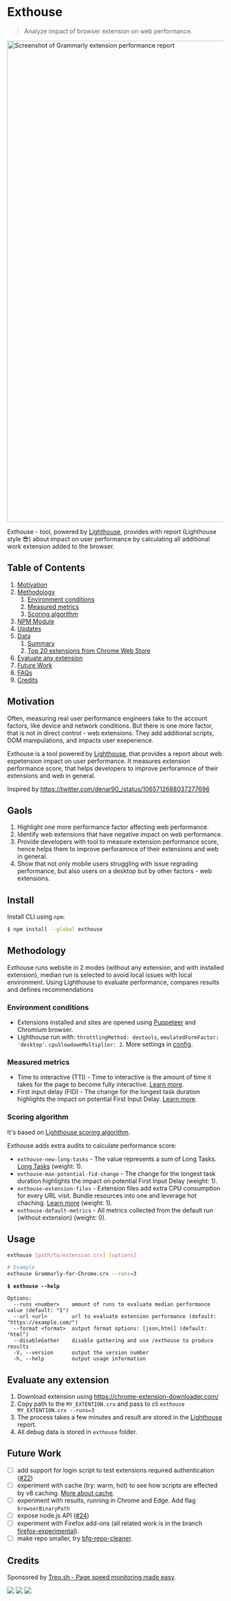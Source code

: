 # Exthouse

> Analyze impact of browser extension on web performance.

<img width="1116" alt="Screenshot of Grammarly extension performance report" src="https://user-images.githubusercontent.com/158189/59514028-5904e680-8ebc-11e9-9e3f-bb6c9f8b464e.png">

Exthouse - tool, powered by [Lighthouse](https://github.com/GoogleChrome/lighthouse), provides with report (Lighthouse style 😎) about impact on user performance by calculating all additional work extension added to the browser.

## Table of Contents

1.  [Motivation](#motivation)
1.  [Methodology](#methodology)
    1.  [Environment conditions](#environment-conditions)
    1.  [Measured metrics](#measured-metrics)
    1.  [Scoring algorithm](#scoring-algorithm)
1.  [NPM Module](#npm-module)
1.  [Updates](#updates)
1.  [Data](#data)
    1.  [Summary](#summary)
    1.  [Top 20 extensions from Chrome Web Store](#top-20-extensions-from-chrome-web-store)
1.  [Evaluate any extension](#evaluate-any-extension)
1.  [Future Work](#future-work)
1.  [FAQs](#faqs)
1.  [Credits](#credits)

## Motivation

Often, measuring real user performance engineers take to the account factors, like device and network conditions.
But there is one more factor, that is not in direct control - web extensions. They add additional scripts, DOM manipulations, and impacts user exeperience.

Exthouse is a tool powered by [Lighthouse](https://github.com/GoogleChrome/lighthouse), that provides a report about web expetension impact on user performance.
It measures extension performance score, that helps developers to improve perforamnce of their extensions and web in general.

Inspired by https://twitter.com/denar90_/status/1065712688037277696

## Gaols

1. Highlight one more performance factor affecting web performance.
2. Identify web extensions that have negative impact on web performance.
3. Provide developers with tool to measure extension performance score, hence helps them to improve perforamnce of their extensions and web in general.
4. Show that not only mobile users struggling with issue regrading performance, but also users on a desktop but by other factors - web extensions.

## Install

Install CLI using `npm`:

```bash
$ npm install --global exthouse
```

## Methodology

Exthouse runs website in 2 modes (without any extension, and with installed extension), median run is selected to avoid local issues with local environment.
Using Lighthouse to evaluate performance, compares results and defines recommendations

### Environment conditions

- Extensions installed and sites are opened using [Puppeteer](https://github.com/GoogleChrome/puppeteer) and Chromium browser.
- Lighthouse run with: `throttlingMethod: devtools`, `emulatedFormFactor: 'desktop'`. `cpuSlowdownMultiplier: 2`. More settings in [config](/src/utils/measure-chromium.js#L7).

### Measured metrics

- Time to interactive (TTI) - Time to interactive is the amount of time it takes for the page to become fully interactive. [Learn more](https://developers.google.com/web/tools/lighthouse/audits/time-to-interactive).
- First input delay (FID) - The change for the longest task duration highlights the impact on potential First Input Delay. [Learn more](https://developers.google.com/web/updates/2018/05/first-input-delay).

### Scoring algorithm

It's based on [Lighthouse scoring algorithm](https://github.com/GoogleChrome/lighthouse/blob/master/docs/scoring.md#how-are-the-scores-weighted).

Exthouse adds extra audits to calculate performance score:

- `exthouse-new-long-tasks` - The value represents a sum of Long Tasks. [Long Tasks](https://developer.mozilla.org/en-US/docs/Web/API/Long_Tasks_API) (weight: 1).
- `exthouse-max-potential-fid-change` - The change for the longest task duration highlights the impact on potential First Input Delay (weight: 1).
- `exthouse-extension-files` - Extension files add extra CPU consumption for every URL visit. Bundle resources into one and leverage hot chaching. [Learn more](https://v8.dev/blog/code-caching-for-devs) (weight: 1).
- `exthouse-default-metrics` - All metrics collected from the default run (without extension) (weight: 0).

## Usage

```bash
exthouse [path/to/extension.crx] [options]

# Example
exthouse Grammarly-for-Chrome.crx --runs=3
```

**`$ exthouse --help`**

```
Options:
  --runs <number>    amount of runs to evaluate median performance value (default: "1")
  --url <url>        url to evaluate extension performance (default: "https://example.com/")
  --format <format>  output format options: [json,html] (default: "html")
  --disableGather    disable gathering and use /exthouse to produce results
  -V, --version      output the version number
  -h, --help         output usage information
```

## Evaluate any extension

1. Download extension using https://chrome-extension-downloader.com/
2. Copy path to the `MY_EXTENTION.crx` and pass to cli `exthouse MY_EXTENTION.crx --runs=3`
3. The process takes a few minutes and result are stored in the [Lighthouse](https://github.com/GoogleChrome/lighthouse) report.
4. All debug data is stored in `exthouse` folder.

## Future Work

- [ ] add support for login script to test extensions required authentication ([#22](https://github.com/treosh/exthouse/issues/22))
- [ ] experiment with cache (try: warm, hot) to see how scripts are effected by v8 caching. [More about cache](https://v8.dev/blog/code-caching-for-devs).
- [ ] experiment with results, running in Chrome and Edge. Add flag `browserBinaryPath`
- [ ] expose node.js API ([#24](https://github.com/treosh/exthouse/issues/24))
- [ ] experiment with Firefox add-ons (all related work is in the branch [firefox-experimental](https://github.com/treosh/exthouse/tree/firefox-experimental)).
- [ ] make repo smaller, try [bfg-repo-cleaner](https://github.com/rtyley/bfg-repo-cleaner).

## Credits

Sponsored by [Treo.sh - Page speed monitoring made easy](https://treo.sh).

[![](https://travis-ci.org/treosh/exthouse.png)](https://travis-ci.org/treosh/exthouse)
[![](https://img.shields.io/npm/v/exthouse.svg)](https://npmjs.org/package/exthouse)
[![](https://img.shields.io/badge/license-MIT-blue.svg)](./LICENSE)

